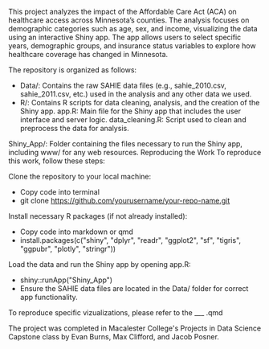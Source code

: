 This project analyzes the impact of the Affordable Care Act (ACA) on healthcare access across Minnesota’s counties. The analysis focuses on demographic categories such as age, sex, and income, visualizing the data using an interactive Shiny app. The app allows users to select specific years, demographic groups, and insurance status variables to explore how healthcare coverage has changed in Minnesota.

The repository is organized as follows:

 - Data/: Contains the raw SAHIE data files (e.g., sahie_2010.csv, sahie_2011.csv, etc.) used in the analysis and any other data we used.
 - R/: Contains R scripts for data cleaning, analysis, and the creation of the Shiny app.
app.R: Main file for the Shiny app that includes the user interface and server logic.
data_cleaning.R: Script used to clean and preprocess the data for analysis.

Shiny_App/: Folder containing the files necessary to run the Shiny app, including www/ for any web resources.
Reproducing the Work
To reproduce this work, follow these steps:

Clone the repository to your local machine:
 - Copy code into terminal
 - git clone https://github.com/yourusername/your-repo-name.git

Install necessary R packages (if not already installed):

 - Copy code into markdown or qmd
 - install.packages(c("shiny", "dplyr", "readr", "ggplot2", "sf", "tigris", "ggpubr", "plotly", "stringr"))

Load the data and run the Shiny app by opening app.R:

 - shiny::runApp("Shiny_App")
 - Ensure the SAHIE data files are located in the Data/ folder for correct app functionality.

To reproduce specific vizualizations, please refer to the ___ .qmd

The project was completed in Macalester College's Projects in Data Science Capstone class by Evan Burns, Max Clifford, and Jacob Posner. 
